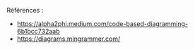 Références : 
- https://alpha2phi.medium.com/code-based-diagramming-6b1bcc732aab
- https://diagrams.mingrammer.com/
